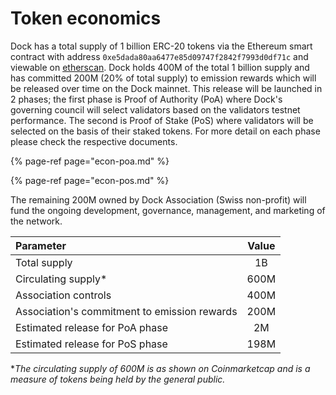 # Token economics

Dock has a total supply of 1 billion ERC-20 tokens via the Ethereum smart contract with address `0xe5dada80aa6477e85d09747f2842f7993d0df71c` and viewable on [etherscan](https://etherscan.io/token/0xe5dada80aa6477e85d09747f2842f7993d0df71c). Dock holds 400M of the total 1 billion supply and has committed 200M \(20% of total supply\) to emission rewards which will be released over time on the Dock mainnet. This release will be launched in 2 phases; the first phase is Proof of Authority \(PoA\) where Dock's governing council will select validators based on the validators testnet performance. The second is Proof of Stake \(PoS\) where validators will be selected on the basis of their staked tokens. For more detail on each phase please check the respective documents.

{% page-ref page="econ-poa.md" %}

{% page-ref page="econ-pos.md" %}

The remaining 200M owned by Dock Association \(Swiss non-profit\) will fund the ongoing development, governance, management, and marketing of the network.

| Parameter | Value |
| :--- | :---: |
| Total supply | 1B |
| Circulating supply\* | 600M |
| Association controls | 400M |
| Association's commitment to emission rewards | 200M |
| Estimated release for PoA phase | 2M |
| Estimated release for PoS phase | 198M |

\*_The circulating supply of 600M is as shown on Coinmarketcap and is a measure of tokens being held by the general public._


